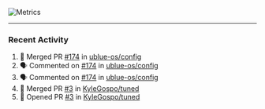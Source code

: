 ![Metrics](https://metrics.lecoq.io/KyleGospo?template=classic&base=header%2C%20activity%2C%20community%2C%20repositories%2C%20metadata&base.indepth=false&base.hireable=false&base.skip=false&config.timezone=America%2FLos_Angeles)

---
### Recent Activity
<!--START_SECTION:activity-->
1. 🎉 Merged PR [#174](https://github.com/ublue-os/config/pull/174) in [ublue-os/config](https://github.com/ublue-os/config)
2. 🗣 Commented on [#174](https://github.com/ublue-os/config/pull/174#issuecomment-1866992163) in [ublue-os/config](https://github.com/ublue-os/config)
3. 🗣 Commented on [#174](https://github.com/ublue-os/config/pull/174#issuecomment-1866978114) in [ublue-os/config](https://github.com/ublue-os/config)
4. 🎉 Merged PR [#3](https://github.com/KyleGospo/tuned/pull/3) in [KyleGospo/tuned](https://github.com/KyleGospo/tuned)
5. 💪 Opened PR [#3](https://github.com/KyleGospo/tuned/pull/3) in [KyleGospo/tuned](https://github.com/KyleGospo/tuned)
<!--END_SECTION:activity-->
